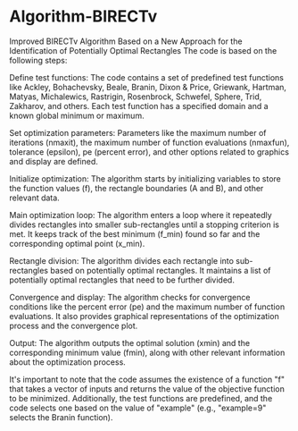 # Algorithm-BIRECTv
Improved BIRECTv Algorithm Based on a New Approach for the Identification of Potentially Optimal Rectangles
The code is based on the following steps:

Define test functions: The code contains a set of predefined test functions like Ackley, Bohachevsky, Beale, Branin, Dixon & Price, Griewank, Hartman, Matyas, Michalewics, Rastrigin, Rosenbrock, Schwefel, Sphere, Trid, Zakharov, and others. Each test function has a specified domain and a known global minimum or maximum.

Set optimization parameters: Parameters like the maximum number of iterations (nmaxit), the maximum number of function evaluations (nmaxfun), tolerance (epsilon), pe (percent error), and other options related to graphics and display are defined.

Initialize optimization: The algorithm starts by initializing variables to store the function values (f), the rectangle boundaries (A and B), and other relevant data.

Main optimization loop: The algorithm enters a loop where it repeatedly divides rectangles into smaller sub-rectangles until a stopping criterion is met. It keeps track of the best minimum (f_min) found so far and the corresponding optimal point (x_min).

Rectangle division: The algorithm divides each rectangle into sub-rectangles based on potentially optimal rectangles. It maintains a list of potentially optimal rectangles that need to be further divided.

Convergence and display: The algorithm checks for convergence conditions like the percent error (pe) and the maximum number of function evaluations. It also provides graphical representations of the optimization process and the convergence plot.

Output: The algorithm outputs the optimal solution (xmin) and the corresponding minimum value (fmin), along with other relevant information about the optimization process.

It's important to note that the code assumes the existence of a function "f" that takes a vector of inputs and returns the value of the objective function to be minimized. Additionally, the test functions are predefined, and the code selects one based on the value of "example" (e.g., "example=9" selects the Branin function).
